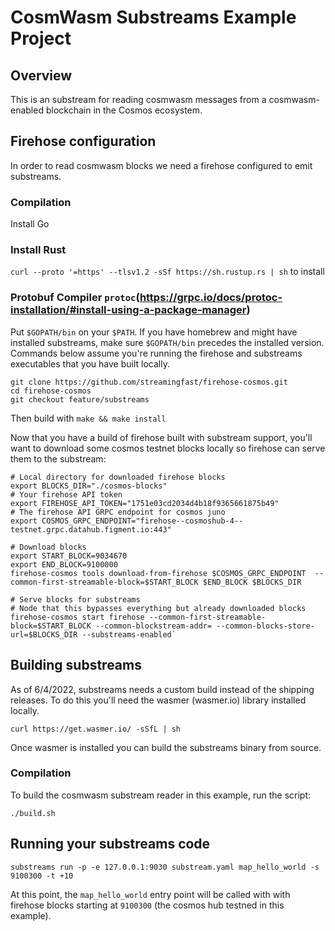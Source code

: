 # CosmWasm Substreams Example Project

## Overview
This is an substream for reading cosmwasm messages from a cosmwasm-enabled blockchain in the Cosmos ecosystem.

## Firehose configuration

In order to read cosmwasm blocks we need a firehose configured to emit substreams.

### Compilation


Install Go
### Install Rust
`curl --proto '=https' --tlsv1.2 -sSf https://sh.rustup.rs | sh` to install

### Protobuf Compiler `protoc`(https://grpc.io/docs/protoc-installation/#install-using-a-package-manager)


Put `$GOPATH/bin` on your `$PATH`. If you have homebrew and might have installed substreams, make sure `$GOPATH/bin` precedes the installed version. Commands below assume you're running the firehose and substreams executables that you have built locally.

```
git clone https://github.com/streamingfast/firehose-cosmos.git
cd firehose-cosmos
git checkout feature/substreams
```

Then build with `make && make install`

Now that you have a build of firehose built with substream support, you'll want to download some cosmos testnet blocks locally so firehose can serve them to the substream:

```
# Local directory for downloaded firehose blocks
export BLOCKS_DIR="./cosmos-blocks"
# Your firehose API token
export FIREHOSE_API_TOKEN="1751e03cd2034d4b18f9365661875b49"
# The firehose API GRPC endpoint for cosmos juno
export COSMOS_GRPC_ENDPOINT="firehose--cosmoshub-4--testnet.grpc.datahub.figment.io:443"

# Download blocks
export START_BLOCK=9034670
export END_BLOCK=9100000
firehose-cosmos tools download-from-firehose $COSMOS_GRPC_ENDPOINT  --common-first-streamable-block=$START_BLOCK $END_BLOCK $BLOCKS_DIR

# Serve blocks for substreams
# Node that this bypasses everything but already downloaded blocks
firehose-cosmos start firehose --common-first-streamable-block=$START_BLOCK --common-blockstream-addr= --common-blocks-store-url=$BLOCKS_DIR --substreams-enabled`
```

## Building substreams

As of 6/4/2022, substreams needs a custom build instead of the shipping releases. To do this you'll need the wasmer (wasmer.io) library installed locally.

`curl https://get.wasmer.io/ -sSfL | sh`

Once wasmer is installed you can build the substreams binary from source.

### Compilation

To build the cosmwasm substream reader in this example, run the script:

```
./build.sh
```
 
## Running your substreams code
 
`substreams run -p -e 127.0.0.1:9030 substream.yaml map_hello_world -s 9100300 -t +10`

At this point, the `map_hello_world` entry point will be called with with firehose blocks starting at `9100300` (the cosmos hub testned in this example).

